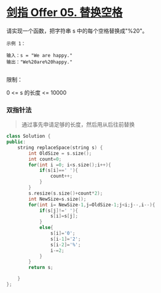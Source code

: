 # [剑指 Offer 05. 替换空格](https://leetcode-cn.com/problems/ti-huan-kong-ge-lcof/)
请实现一个函数，把字符串 s 中的每个空格替换成"%20"。

```
示例 1：

输入：s = "We are happy."
输出："We%20are%20happy."
 
```
限制：

0 <= s 的长度 <= 10000

### 双指针法
>通过事先申请足够的长度，然后用从后往前替换
```C++
class Solution {
public:
    string replaceSpace(string s) {
        int OldSize = s.size();
        int count=0;
        for(int i =0; i<s.size();i++){
            if(s[i]==' '){
                count++;
            }
        }
        s.resize(s.size()+count*2);
        int NewSize=s.size();
        for(int i= NewSize-1,j=OldSize-1;j<i;j--,i--){
            if(s[j]!=' '){
                s[i]=s[j];
            }
            else{
                s[i]='0';
                s[i-1]='2';
                s[i-2]='%';
                i-=2;
            }
        }
        return s;

    }
};
```

